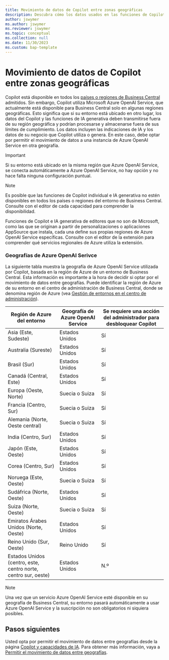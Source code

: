 ```yaml
---
title: Movimiento de datos de Copilot entre zonas geográficas
description: Descubra cómo los datos usados en las funciones de Copilot en Dynamics 365 Business Central se mueven a través de geografías donde Azure OpenAI Service no está disponible de forma predeterminada.
author: jswymer
ms.author: jswymer
ms.reviewer: jswymer
ms.topic: conceptual
ms.collection: null
ms.date: 11/30/2023
ms.custom: bap-template
---
```


# Movimiento de datos de Copilot entre zonas geográficas 

Copilot está disponible en todos los [países o regiones de Business Central](/dynamics365/business-central/dev-itpro/compliance/apptest-countries-and-translations) admitidos. Sin embargo, Copilot utiliza Microsoft Azure OpenAI Service, que actualmente está disponible para Business Central solo en algunas regiones geográficas. Esto significa que si su entorno está ubicado en otro lugar, los datos del Copilot y las funciones de IA generativa deben transmitirse fuera de su región geográfica y podrían procesarse y almacenarse fuera de sus límites de cumplimiento. Los datos incluyen las indicaciones de IA y los datos de su negocio que Copilot utiliza o genera. En este caso, debe optar por permitir el movimiento de datos a una instancia de Azure OpenAI Service en otra geografía. <!--For a list of geographies, refer to the [Azure OpenAI Service geographies](#azure-openai-service-geographies) section that follows.-->

> [!IMPORTANT]
> Si su entorno está ubicado en la misma región que Azure OpenAI Service, se conecta automáticamente a Azure OpenAI Service, no hay opción y no hace falta ninguna configuración puntual.

> [!NOTE]
> Es posible que las funciones de Copilot individual e IA generativa no estén disponibles en todos los países o regiones del entorno de Business Central. Consulte con el editor de cada capacidad para comprender la disponibilidad.
> 
> Funciones de Copilot e IA generativa de editores que no son de Microsoft, como las que se originan a partir de personalizaciones o aplicaciones AppSource que instala, cada una define sus propias regiones de Azure OpenAI Service específicas. Consulte con el editor de la extensión para comprender qué servicios regionales de Azure utiliza la extensión. 

### Geografías de Azure OpenAI Serivce

La siguiente tabla muestra la geografía de Azure OpenAI Service utilizada por Copilot, basada en la región de Azure de un entorno de Business Central. Esta información es importante a la hora de decidir si optar por el movimiento de datos entre geografías. Puede identificar la región de Azure de su entorno en el centro de administración de Business Central, donde se denomina región de Azure (vea [Gestión de entornos en el centro de administración](/dynamics365/business-central/dev-itpro/administration/tenant-admin-center-environments)).

| Región de Azure del entorno| Geografía de Azure OpenAI Service|Se requiere una acción del administrador para desbloquear Copilot| 
| - | - | - |
|Asia (Este, Sudeste) |Estados Unidos|Sí|
|Australia (Sureste)| Estados Unidos |Sí |
|Brasil (Sur) |Estados Unidos|Sí|
|Canadá (Central, Este)|Estados Unidos|Sí|
|Europa (Oeste, Norte)| Suecia o Suiza |Sí|
|Francia (Centro, Sur)| Suecia o Suiza |Sí|
|Alemania (Norte, Oeste central)| Suecia o Suiza |Sí|
|India (Centro, Sur)|Estados Unidos|Sí|
|Japón (Este, Oeste)|Estados Unidos|Sí|
|Corea (Centro, Sur)|Estados Unidos|Sí|
|Noruega (Este, Oeste)|Suecia o Suiza |Sí|
|Sudáfrica (Norte, Oeste)|Estados Unidos|Sí|
|Suiza (Norte, Oeste) |Suecia o Suiza |Sí|
|Emiratos Árabes Unidos (Norte, Oeste)|Estados Unidos|Sí|
|Reino Unido (Sur, Oeste)|Reino Unido|Sí|
|Estados Unidos (centro, este, centro norte, centro sur, oeste) |Estados Unidos|N.º|

> [!NOTE]
> Una vez que un servicio Azure OpenAI Service esté disponible en su geografía de Business Central, su entorno pasará automáticamente a usar Azure OpenAI Service y la suscripción no son obligatorios ni siquiera posibles.  
<!--

BC geos base on https://dynamics.microsoft.com/en-us/availability-reports/georeport/
case "AUSTRALIAEAST":
            case "AUSTRALIASOUTHEAST":
                return new CapiRegion("au", 2);
            case "BRAZILSOUTH":
                return new CapiRegion("br", 2);
            case "CANADACENTRAL":
            case "CANADAEAST":
                return new CapiRegion("ca", 2);
            case "CENTRALINDIA":
            case "SOUTHINDIA":
                return new CapiRegion("in", 1);
            case "EASTASIA":
                return new CapiRegion("as", 2);
            case "EASTUS":
            case "EASTUS2":
            case "SOUTHCENTRALUS":
            case "CENTRALUS":
            case "NORTHCENTRALUS":
            case "WESTUS":
            case "US":
                return new CapiRegion("us", 9, HasGpt4InGeo: true, HasTurboInGeo: true);
            case "FRANCECENTRAL":
            case "FRANCESOUTH":
                return new CapiRegion("fr", 1);
            case "GERMANYNORTH":
            case "GERMANYWESTCENTRAL":
                return new CapiRegion("de", 1);
            case "JAPANEAST":
            case "JAPANWEST":
                return new CapiRegion("jp", 1);
            case "KOREACENTRAL":
            case "KOREASOUTH":
                return new CapiRegion("kr", 1);
            case "NORWAYEAST":
            case "NORWAYWEST":
                return new CapiRegion("no", 1);
            case "SOUTHAFRICANORTH":
            case "SOUTHWESTAFRICA":
                return new CapiRegion("za", 1);
            case "SOUTHEASTASIA":
                return new CapiRegion("sg", 1);
            case "SWITZERLANDNORTH":
            case "SWITZERLANDWEST":
                return new CapiRegion("ch", 1, HasTurboInGeo: true);
            case "UKSOUTH":
            case "UKWEST":
                return new CapiRegion("uk", 2);
            case "NORTHEUROPE":
            case "WESTEUROPE":
                return new CapiRegion("eu", 10);
            case "UAENORTH":
            case "UAECENTRAL":
                return new CapiRegion("ae", 1);

-->

## Pasos siguientes

Usted opta por permitir el movimiento de datos entre geografías desde la página [Copilot y capacidades de IA](https://businesscentral.dynamics.com/?page=7775). Para obtener más información, vaya a [Permitir el movimiento de datos entre geografías](enable-ai.md#allow-data-movement-across-geographies).

